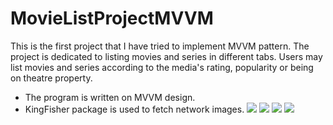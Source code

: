 # MovieListProjectMVVM
This is the first project that I have tried to implement MVVM pattern. The project is dedicated to listing movies and series in different tabs. 
Users may list movies and series according to the media's rating, popularity or being on theatre property.
- The program is written on MVVM design.
- KingFisher package is used to fetch network images.
![](https://imgur.com/iOiUdlJ.png)
![](https://imgur.com/IKBYyKf.png)
![](https://imgur.com/BOv0ZgU.png)
![](https://imgur.com/CHXOKga.png)
